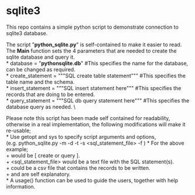 # sqlite3
This repo contains a simple python script to demonstrate connection to sqlite3 database.


The script "__python_sqlite.py__" is self-contained to make it easier to read. \
The __Main__ function sets the 4 parameters that are needed to create the sqlite database and query it. \
    * database = "__pythonsqlite.db__" #This specifies the name for the database, can be changed as required. \
    * create_statement = """SQL create table statement""" #This specifies the table name and the schema. \
    * insert_statement = """SQL insert statement here""" #This specifies the records that are doing to be entered. \
    * query_statement = """SQL db query statement here""" #This specifies the database query as needed. \
    
Please note this script has been made self contained for readability, otherwise in a real implementation, the following modifications will make it re-usable; \
    * Use getopt and sys to specify script arguments and options, \
    (e.g. python_sqlite.py -m <mode> -d <database> -t <tablename> -s <sql_statement_file> -f <filename>)
    * For the above example; \
        + <mode> would be [ create or query ]. \
        + <sql_statement_file> would be a text file with the SQL statement(s). \
        + <filename> could be a csv file that contains the records to be written. \
        + <database> and <tablename> are self explanatory. \
    * A usage() function can be used to guide the users, together with help information.
